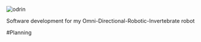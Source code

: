 ![odrin](https://user-images.githubusercontent.com/82398683/193817122-0ef2df98-43df-4e93-876c-6a9e50bceebf.jpg)



Software development for my Omni-Directional-Robotic-Invertebrate robot


#Planning 


